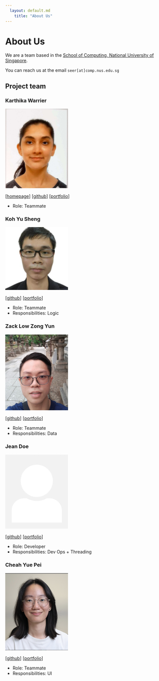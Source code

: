 ```yaml
---
  layout: default.md
    title: "About Us"
---
```


# About Us

We are a team based in the [School of Computing, National University of Singapore](http://www.comp.nus.edu.sg).

You can reach us at the email `seer[at]comp.nus.edu.sg`

## Project team

### Karthika Warrier

<img src="images/karthu0301.png" width="200px">

[[homepage](http://www.comp.nus.edu.sg/~damithch)]
[[github](https://github.com/karthu0301)]
[[portfolio](team/karthu0301.md)]

* Role: Teammate

### Koh Yu Sheng

<img src="images/noahkoh.png" width="200px">

[[github](http://github.com/noahkoh)]
[[portfolio](team/noahkoh.md)]

* Role: Teammate
* Responsibilities: Logic

### Zack Low Zong Yun

<img src="images/zacklow28.png" width="200px">

[[github](http://github.com/zacklow28)] [[portfolio](team/zacklow28.md)]

* Role: Teammate
* Responsibilities: Data

### Jean Doe

<img src="images/johndoe.png" width="200px">

[[github](http://github.com/johndoe)]
[[portfolio](team/johndoe.md)]

* Role: Developer
* Responsibilities: Dev Ops + Threading

### Cheah Yue Pei

<img src="images/jadecheah.png" width="200px">

[[github](http://github.com/JadeCheah)]
[[portfolio](team/jadecheah.md)]

* Role: Teammate
* Responsibilities: UI

